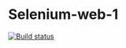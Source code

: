 # Selenium-web-1
[![Build status](https://ci.appveyor.com/api/projects/status/4fcndabhqnnpqms4/branch/master?svg=true)](https://ci.appveyor.com/project/Rostiks52/selenium-web-1/branch/master)
